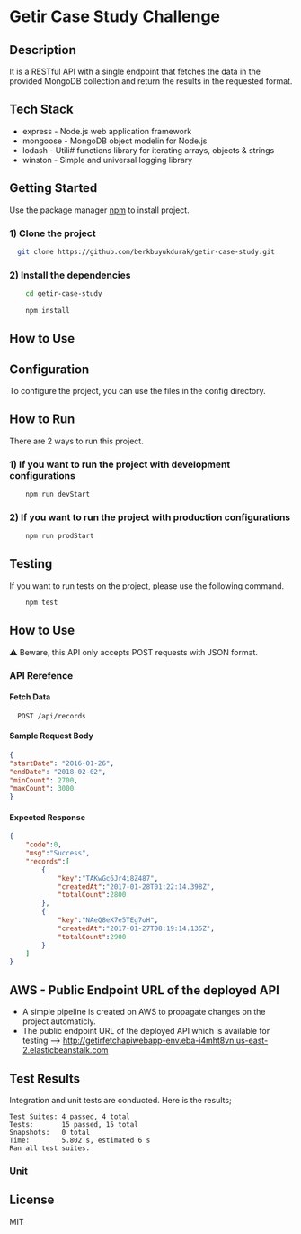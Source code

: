 # Getir Case Study Challenge

## Description

It is a RESTful API with a single endpoint that fetches the data in the provided MongoDB collection and return the results in the requested format.

## Tech Stack

* express - Node.js web application framework
* mongoose - MongoDB object modelin for Node.js
* lodash - Utili# functions library for iterating arrays, objects & strings
* winston - Simple and universal logging library

## Getting Started

Use the package manager [npm](https://www.npmjs.com/) to install project.

### 1) Clone the project

```bash
  git clone https://github.com/berkbuyukdurak/getir-case-study.git
```

### 2) Install the dependencies

```bash
    cd getir-case-study
    
    npm install
```

## How to Use

## Configuration

To configure the project, you can use the files in the config directory.

## How to Run

There are 2 ways to run this project.

### 1) If you want to run the project with development configurations

```bash
    npm run devStart
```

### 2) If you want to run the project with production configurations

```bash
    npm run prodStart
```

## Testing

If you want to run tests on the project, please use the following command.

```bash
    npm test
```
## How to Use

:warning: Beware, this API only accepts POST requests with JSON format.

### API Rerefence
#### Fetch Data

```
  POST /api/records
```

#### Sample Request Body

```json
{
"startDate": "2016-01-26",
"endDate": "2018-02-02",
"minCount": 2700,
"maxCount": 3000
}
```

#### Expected Response

```json
{
    "code":0,
    "msg":"Success",
    "records":[
        {
            "key":"TAKwGc6Jr4i8Z487",
            "createdAt":"2017-01-28T01:22:14.398Z",
            "totalCount":2800
        },
        {
            "key":"NAeQ8eX7e5TEg7oH",
            "createdAt":"2017-01-27T08:19:14.135Z",
            "totalCount":2900
        }
    ]
}
```

## AWS - Public Endpoint URL of the deployed API
* A simple pipeline is created on AWS to propagate changes on the project automaticly.
* The public endpoint URL of the deployed API which is available for testing --> http://getirfetchapiwebapp-env.eba-i4mht8vn.us-east-2.elasticbeanstalk.com

## Test Results

Integration and unit tests are conducted. Here is the results;

```
Test Suites: 4 passed, 4 total
Tests:       15 passed, 15 total
Snapshots:   0 total
Time:        5.802 s, estimated 6 s
Ran all test suites.
```

### Unit

## License

MIT

